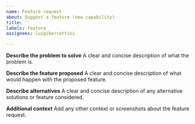 ```yaml
---
name: Feature request
about: Suggest a feature (new capability)
title: ''
labels: feature
assignees: luigiberrettini

---
```


**Describe the problem to solve**
A clear and concise description of what the problem is.

**Describe the feature proposed**
A clear and concise description of what would happen with the proposed feature.

**Describe alternatives**
A clear and concise description of any alternative solutions or feature considered.

**Additional context**
Add any other context or screenshots about the feature request.
